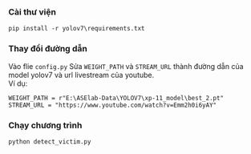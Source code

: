 ### Cài thư viện
`pip install -r yolov7\requirements.txt`

### Thay đổi đường dẫn
Vào flie `config.py` Sửa `WEIGHT_PATH` và `STREAM_URL` thành đường dẫn của model yolov7 và url livestream của youtube.\
Ví dụ:
```
WEIGHT_PATH = r"E:\ASElab-Data\YOLOV7\xp-11_model\best_2.pt"
STREAM_URL = "https://www.youtube.com/watch?v=Emm2h0i6yAY"
```
### Chạy chương trình

```
python detect_victim.py
```

